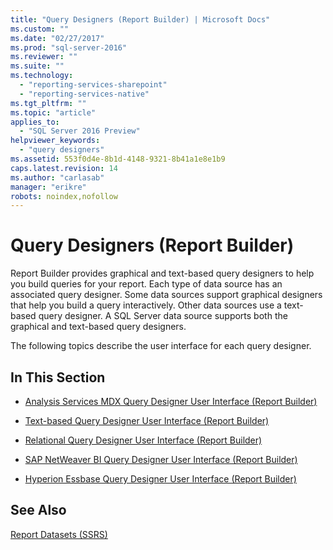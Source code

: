 ```yaml
---
title: "Query Designers (Report Builder) | Microsoft Docs"
ms.custom: ""
ms.date: "02/27/2017"
ms.prod: "sql-server-2016"
ms.reviewer: ""
ms.suite: ""
ms.technology: 
  - "reporting-services-sharepoint"
  - "reporting-services-native"
ms.tgt_pltfrm: ""
ms.topic: "article"
applies_to: 
  - "SQL Server 2016 Preview"
helpviewer_keywords: 
  - "query designers"
ms.assetid: 553f0d4e-8b1d-4148-9321-8b41a1e8e1b9
caps.latest.revision: 14
ms.author: "carlasab"
manager: "erikre"
robots: noindex,nofollow
---
```

# Query Designers (Report Builder)
  Report Builder provides graphical and text-based query designers to help you build queries for your report. Each type of data source has an associated query designer. Some data sources support graphical designers that help you build a query interactively. Other data sources use a text-based query designer. A SQL Server data source supports both the graphical and text-based query designers.  
  
 The following topics describe the user interface for each query designer.  
  
## In This Section  
  
-   [Analysis Services MDX Query Designer User Interface &#40;Report Builder&#41;](../a9retired/analysis-services-mdx-query-designer-user-interface-report-builder.md)  
  
-   [Text-based Query Designer User Interface &#40;Report Builder&#41;](../reporting-services/report-data/text-based-query-designer-user-interface-report-builder.md)  
  
-   [Relational Query Designer User Interface &#40;Report Builder&#41;](../reporting-services/report-data/relational-query-designer-user-interface-report-builder.md)  
  
-   [SAP NetWeaver BI Query Designer User Interface &#40;Report Builder&#41;](../a9retired/sap-netweaver-bi-query-designer-user-interface-report-builder.md)  
  
-   [Hyperion Essbase Query Designer User Interface &#40;Report Builder&#41;](../a9retired/hyperion-essbase-query-designer-user-interface-report-builder.md)  
  
## See Also  
 [Report Datasets &#40;SSRS&#41;](../reporting-services/report-data/report-datasets-ssrs.md)  
  
  